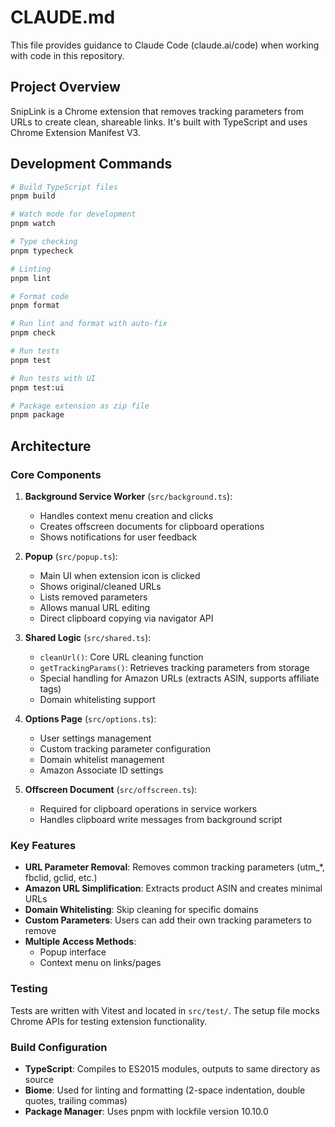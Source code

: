 # CLAUDE.md

This file provides guidance to Claude Code (claude.ai/code) when working with code in this repository.

## Project Overview

SnipLink is a Chrome extension that removes tracking parameters from URLs to create clean, shareable links. It's built with TypeScript and uses Chrome Extension Manifest V3.

## Development Commands

```bash
# Build TypeScript files
pnpm build

# Watch mode for development
pnpm watch

# Type checking
pnpm typecheck

# Linting
pnpm lint

# Format code
pnpm format

# Run lint and format with auto-fix
pnpm check

# Run tests
pnpm test

# Run tests with UI
pnpm test:ui

# Package extension as zip file
pnpm package
```

## Architecture

### Core Components

1. **Background Service Worker** (`src/background.ts`):
   - Handles context menu creation and clicks
   - Creates offscreen documents for clipboard operations
   - Shows notifications for user feedback

2. **Popup** (`src/popup.ts`):
   - Main UI when extension icon is clicked
   - Shows original/cleaned URLs
   - Lists removed parameters
   - Allows manual URL editing
   - Direct clipboard copying via navigator API

3. **Shared Logic** (`src/shared.ts`):
   - `cleanUrl()`: Core URL cleaning function
   - `getTrackingParams()`: Retrieves tracking parameters from storage
   - Special handling for Amazon URLs (extracts ASIN, supports affiliate tags)
   - Domain whitelisting support

4. **Options Page** (`src/options.ts`):
   - User settings management
   - Custom tracking parameter configuration
   - Domain whitelist management
   - Amazon Associate ID settings

5. **Offscreen Document** (`src/offscreen.ts`):
   - Required for clipboard operations in service workers
   - Handles clipboard write messages from background script

### Key Features

- **URL Parameter Removal**: Removes common tracking parameters (utm_*, fbclid, gclid, etc.)
- **Amazon URL Simplification**: Extracts product ASIN and creates minimal URLs
- **Domain Whitelisting**: Skip cleaning for specific domains
- **Custom Parameters**: Users can add their own tracking parameters to remove
- **Multiple Access Methods**:
  - Popup interface
  - Context menu on links/pages

### Testing

Tests are written with Vitest and located in `src/test/`. The setup file mocks Chrome APIs for testing extension functionality.

### Build Configuration

- **TypeScript**: Compiles to ES2015 modules, outputs to same directory as source
- **Biome**: Used for linting and formatting (2-space indentation, double quotes, trailing commas)
- **Package Manager**: Uses pnpm with lockfile version 10.10.0
